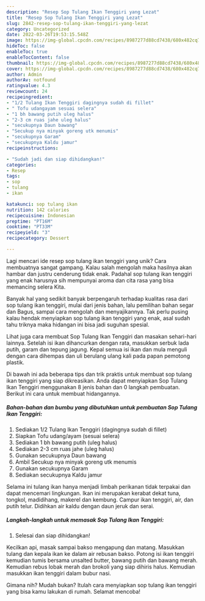 ```yaml
---
description: "Resep Sop Tulang Ikan Tenggiri yang Lezat"
title: "Resep Sop Tulang Ikan Tenggiri yang Lezat"
slug: 2842-resep-sop-tulang-ikan-tenggiri-yang-lezat
category: Uncategorized
date: 2022-03-26T19:53:15.548Z
image: https://img-global.cpcdn.com/recipes/8987277d88cd7438/680x482cq70/sop-tulang-ikan-tenggiri-foto-resep-utama.jpg
hideToc: false
enableToc: true
enableTocContent: false
thumbnail: https://img-global.cpcdn.com/recipes/8987277d88cd7438/680x482cq70/sop-tulang-ikan-tenggiri-foto-resep-utama.jpg
cover: https://img-global.cpcdn.com/recipes/8987277d88cd7438/680x482cq70/sop-tulang-ikan-tenggiri-foto-resep-utama.jpg
author: Admin
authorAv: notfound
ratingvalue: 4.3
reviewcount: 24
recipeingredient:
- "1/2 Tulang Ikan Tenggiri dagingnya sudah di fillet"
- " Tofu udangayam sesuai selera"
- "1 bh bawang putih uleg halus"
- "2-3 cm ruas jahe uleg halus"
- "secukupnya Daun bawang"
- "Secukup nya minyak goreng utk menumis"
- "secukupnya Garam"
- "secukupnya Kaldu jamur"
recipeinstructions:

- "Sudah jadi dan siap dihidangkan!"
categories:
- Resep
tags:
- sop
- tulang
- ikan

katakunci: sop tulang ikan 
nutrition: 142 calories
recipecuisine: Indonesian
preptime: "PT16M"
cooktime: "PT33M"
recipeyield: "3"
recipecategory: Dessert

---
```





Lagi mencari ide resep sop tulang ikan tenggiri yang unik? Cara membuatnya sangat gampang. Kalau salah mengolah maka hasilnya akan hambar dan justru cenderung tidak enak. Padahal sop tulang ikan tenggiri yang enak harusnya sih mempunyai aroma dan cita rasa yang bisa memancing selera Kita.





Banyak hal yang sedikit banyak berpengaruh terhadap kualitas rasa dari sop tulang ikan tenggiri, mulai dari jenis bahan, lalu pemilihan bahan segar dan Bagus, sampai cara mengolah dan menyajikannya. Tak perlu pusing kalau hendak menyiapkan sop tulang ikan tenggiri yang enak,      asal sudah tahu triknya maka hidangan ini bisa jadi suguhan spesial.














Lihat juga cara membuat Sop Tulang Ikan Tenggiri dan masakan sehari-hari lainnya. Setelah isi ikan dihancurkan dengan rata, masukkan serbuk lada putih, garam dan tepung jagung. Kepal semua isi ikan dan mula menguli dengan cara dihempas dan uli berulang ulang kali pada papan pemotong plastik.






Di bawah ini ada beberapa tips dan trik praktis untuk membuat sop tulang ikan tenggiri yang siap dikreasikan. Anda dapat menyiapkan Sop Tulang Ikan Tenggiri menggunakan 8 jenis bahan dan 0 langkah pembuatan. Berikut ini cara untuk membuat hidangannya.

<!--inarticleads1-->

##### Bahan-bahan dan bumbu yang dibutuhkan untuk pembuatan Sop Tulang Ikan Tenggiri:

1. Sediakan 1/2 Tulang Ikan Tenggiri (dagingnya sudah di fillet)
1. Siapkan  Tofu udang/ayam (sesuai selera)
1. Sediakan 1 bh bawang putih (uleg halus)
1. Sediakan 2-3 cm ruas jahe (uleg halus)
1. Gunakan secukupnya Daun bawang
1. Ambil Secukup nya minyak goreng utk menumis
1. Gunakan secukupnya Garam
1. Sediakan secukupnya Kaldu jamur


Selama ini tulang ikan hanya menjadi limbah perikanan tidak terpakai dan dapat mencemari lingkungan. Ikan ini merupakan kerabat dekat tuna, tongkol, madidihang, makerel dan kembung. Campur ikan tenggiri, air, dan putih telur. Didihkan air kaldu dengan daun jeruk dan serai. 

<!--inarticleads2-->

##### Langkah-langkah untuk memasak Sop Tulang Ikan Tenggiri:


1. Selesai dan siap dihidangkan!

Kecilkan api, masak sampai bakso mengapung dan matang. Masukkan tulang dan kepala ikan ke dalam air rebusan bakso. Potong isi ikan tenggiri kemudian tumis bersama unsalted butter, bawang putih dan bawang merah. Kemudian rebus lobak merah dan brokoli yang siap dihiris halus. Kemudian masukkan ikan tenggiri dalam bubur nasi. 

Gimana nih? Mudah bukan? Itulah cara menyiapkan sop tulang ikan tenggiri yang bisa kamu lakukan di rumah. Selamat mencoba!
